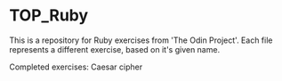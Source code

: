 # TOP_Ruby

This is a repository for Ruby exercises from 'The Odin Project'. Each file represents a different exercise, based on it's given name.

Completed exercises:
Caesar cipher